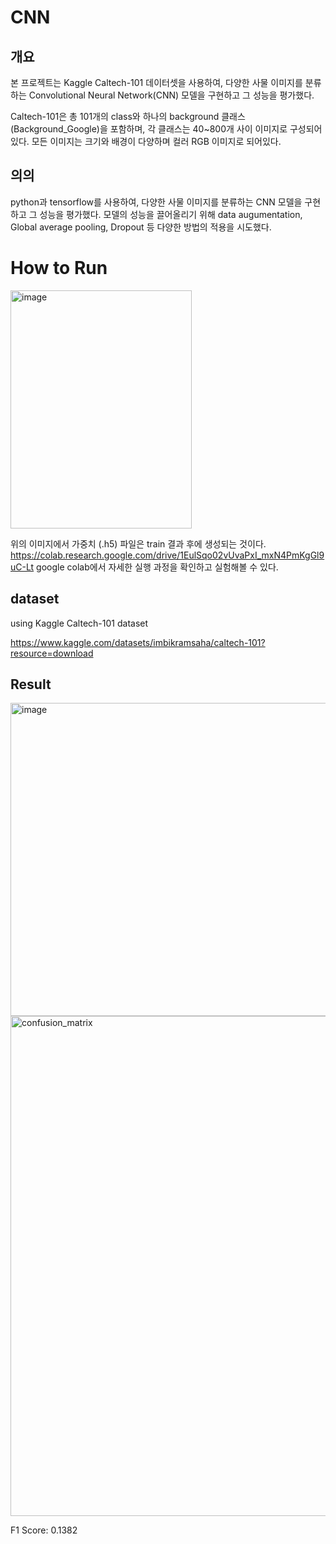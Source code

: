 # CNN

## 개요

본 프로젝트는 Kaggle Caltech-101 데이터셋을 사용하여, 다양한 사물 이미지를 분류하는 Convolutional Neural Network(CNN) 모델을 구현하고 그 성능을 평가했다. 

Caltech-101은 총 101개의 class와 하나의 background 클래스 (Background_Google)을 포함하며, 각 클래스는 40~800개 사이 이미지로 구성되어있다. 모든 이미지는 크기와 배경이 다양하며 컬러 RGB 이미지로 되어있다.

## 의의

python과 tensorflow를 사용하여, 다양한 사물 이미지를 분류하는 CNN 모델을 구현하고 그 성능을 평가했다. 
모델의 성능을 끌어올리기 위해 data augumentation, Global average pooling, Dropout 등 다양한 방법의 적용을 시도했다.

# How to Run

<img width="290" height="381" alt="image" src="https://github.com/user-attachments/assets/392a043e-0bba-488d-b7bd-a1f85bfdd739" />

위의 이미지에서 가중치 (.h5) 파일은 train 결과 후에 생성되는 것이다.
https://colab.research.google.com/drive/1EulSqo02vUvaPxI_mxN4PmKgGl9uC-Lt
google colab에서 자세한 실행 과정을 확인하고 실험해볼 수 있다.

## dataset 

using Kaggle Caltech-101 dataset

https://www.kaggle.com/datasets/imbikramsaha/caltech-101?resource=download

## Result

<img width="1191" height="501" alt="image" src="https://github.com/user-attachments/assets/74eb6600-9eeb-484e-9916-656bf1a5823d" />




<img width="1000" height="800" alt="confusion_matrix" src="https://github.com/user-attachments/assets/d9dc0aa4-b56b-4d78-a5d1-3ab54d4b518b" />

F1 Score: 0.1382
